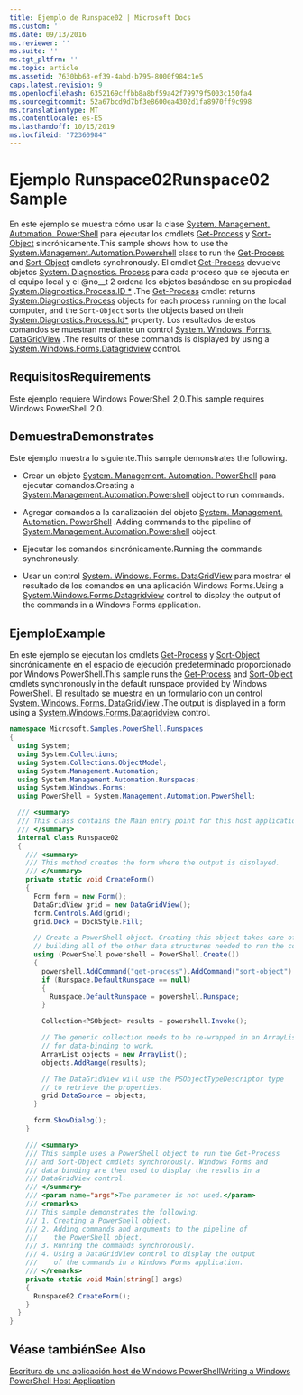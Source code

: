 ```yaml
---
title: Ejemplo de Runspace02 | Microsoft Docs
ms.custom: ''
ms.date: 09/13/2016
ms.reviewer: ''
ms.suite: ''
ms.tgt_pltfrm: ''
ms.topic: article
ms.assetid: 7630bb63-ef39-4abd-b795-8000f984c1e5
caps.latest.revision: 9
ms.openlocfilehash: 6352169cffbb8a8bf59a42f79979f5003c150fa4
ms.sourcegitcommit: 52a67bcd9d7bf3e8600ea4302d1fa8970ff9c998
ms.translationtype: MT
ms.contentlocale: es-ES
ms.lasthandoff: 10/15/2019
ms.locfileid: "72360984"
---
```

# <a name="runspace02-sample"></a><span data-ttu-id="0e528-102">Ejemplo Runspace02</span><span class="sxs-lookup"><span data-stu-id="0e528-102">Runspace02 Sample</span></span>

<span data-ttu-id="0e528-103">En este ejemplo se muestra cómo usar la clase [System. Management. Automation. PowerShell](/dotnet/api/system.management.automation.powershell) para ejecutar los cmdlets [Get-Process](/powershell/module/Microsoft.PowerShell.Management/Get-Process) y [Sort-Object](/powershell/module/Microsoft.PowerShell.Utility/Sort-Object) sincrónicamente.</span><span class="sxs-lookup"><span data-stu-id="0e528-103">This sample shows how to use the [System.Management.Automation.Powershell](/dotnet/api/system.management.automation.powershell) class to run the [Get-Process](/powershell/module/Microsoft.PowerShell.Management/Get-Process) and [Sort-Object](/powershell/module/Microsoft.PowerShell.Utility/Sort-Object) cmdlets synchronously.</span></span> <span data-ttu-id="0e528-104">El cmdlet [Get-Process](/powershell/module/Microsoft.PowerShell.Management/Get-Process) devuelve objetos [System. Diagnostics. Process](/dotnet/api/System.Diagnostics.Process) para cada proceso que se ejecuta en el equipo local y el @no__t 2 ordena los objetos basándose en su propiedad [System.Diagnostics.Process.ID \*](/dotnet/api/System.Diagnostics.Process.Id) .</span><span class="sxs-lookup"><span data-stu-id="0e528-104">The [Get-Process](/powershell/module/Microsoft.PowerShell.Management/Get-Process) cmdlet returns [System.Diagnostics.Process](/dotnet/api/System.Diagnostics.Process) objects for each process running on the local computer, and the `Sort-Object` sorts the objects based on their [System.Diagnostics.Process.Id\*](/dotnet/api/System.Diagnostics.Process.Id) property.</span></span> <span data-ttu-id="0e528-105">Los resultados de estos comandos se muestran mediante un control [System. Windows. Forms. DataGridView](/dotnet/api/System.Windows.Forms.DataGridView) .</span><span class="sxs-lookup"><span data-stu-id="0e528-105">The results of these commands is displayed by using a [System.Windows.Forms.Datagridview](/dotnet/api/System.Windows.Forms.DataGridView) control.</span></span>

## <a name="requirements"></a><span data-ttu-id="0e528-106">Requisitos</span><span class="sxs-lookup"><span data-stu-id="0e528-106">Requirements</span></span>

<span data-ttu-id="0e528-107">Este ejemplo requiere Windows PowerShell 2,0.</span><span class="sxs-lookup"><span data-stu-id="0e528-107">This sample requires Windows PowerShell 2.0.</span></span>

## <a name="demonstrates"></a><span data-ttu-id="0e528-108">Demuestra</span><span class="sxs-lookup"><span data-stu-id="0e528-108">Demonstrates</span></span>

<span data-ttu-id="0e528-109">Este ejemplo muestra lo siguiente.</span><span class="sxs-lookup"><span data-stu-id="0e528-109">This sample demonstrates the following.</span></span>

- <span data-ttu-id="0e528-110">Crear un objeto [System. Management. Automation. PowerShell](/dotnet/api/system.management.automation.powershell) para ejecutar comandos.</span><span class="sxs-lookup"><span data-stu-id="0e528-110">Creating a [System.Management.Automation.Powershell](/dotnet/api/system.management.automation.powershell) object to run commands.</span></span>

- <span data-ttu-id="0e528-111">Agregar comandos a la canalización del objeto [System. Management. Automation. PowerShell](/dotnet/api/system.management.automation.powershell) .</span><span class="sxs-lookup"><span data-stu-id="0e528-111">Adding commands to the pipeline of [System.Management.Automation.Powershell](/dotnet/api/system.management.automation.powershell) object.</span></span>

- <span data-ttu-id="0e528-112">Ejecutar los comandos sincrónicamente.</span><span class="sxs-lookup"><span data-stu-id="0e528-112">Running the commands synchronously.</span></span>

- <span data-ttu-id="0e528-113">Usar un control [System. Windows. Forms. DataGridView](/dotnet/api/System.Windows.Forms.DataGridView) para mostrar el resultado de los comandos en una aplicación Windows Forms.</span><span class="sxs-lookup"><span data-stu-id="0e528-113">Using a [System.Windows.Forms.Datagridview](/dotnet/api/System.Windows.Forms.DataGridView) control to display the output of the commands in a Windows Forms application.</span></span>

## <a name="example"></a><span data-ttu-id="0e528-114">Ejemplo</span><span class="sxs-lookup"><span data-stu-id="0e528-114">Example</span></span>

<span data-ttu-id="0e528-115">En este ejemplo se ejecutan los cmdlets [Get-Process](/powershell/module/Microsoft.PowerShell.Management/Get-Process) y [Sort-Object](/powershell/module/Microsoft.PowerShell.Utility/Sort-Object) sincrónicamente en el espacio de ejecución predeterminado proporcionado por Windows PowerShell.</span><span class="sxs-lookup"><span data-stu-id="0e528-115">This sample runs the [Get-Process](/powershell/module/Microsoft.PowerShell.Management/Get-Process) and [Sort-Object](/powershell/module/Microsoft.PowerShell.Utility/Sort-Object) cmdlets synchronously in the default runspace provided by Windows PowerShell.</span></span> <span data-ttu-id="0e528-116">El resultado se muestra en un formulario con un control [System. Windows. Forms. DataGridView](/dotnet/api/System.Windows.Forms.DataGridView) .</span><span class="sxs-lookup"><span data-stu-id="0e528-116">The output is displayed in a form using a [System.Windows.Forms.Datagridview](/dotnet/api/System.Windows.Forms.DataGridView) control.</span></span>

```csharp
namespace Microsoft.Samples.PowerShell.Runspaces
{
  using System;
  using System.Collections;
  using System.Collections.ObjectModel;
  using System.Management.Automation;
  using System.Management.Automation.Runspaces;
  using System.Windows.Forms;
  using PowerShell = System.Management.Automation.PowerShell;

  /// <summary>
  /// This class contains the Main entry point for this host application.
  /// </summary>
  internal class Runspace02
  {
    /// <summary>
    /// This method creates the form where the output is displayed.
    /// </summary>
    private static void CreateForm()
    {
      Form form = new Form();
      DataGridView grid = new DataGridView();
      form.Controls.Add(grid);
      grid.Dock = DockStyle.Fill;

      // Create a PowerShell object. Creating this object takes care of
      // building all of the other data structures needed to run the command.
      using (PowerShell powershell = PowerShell.Create())
      {
        powershell.AddCommand("get-process").AddCommand("sort-object").AddArgument("ID");
        if (Runspace.DefaultRunspace == null)
        {
          Runspace.DefaultRunspace = powershell.Runspace;
        }

        Collection<PSObject> results = powershell.Invoke();

        // The generic collection needs to be re-wrapped in an ArrayList
        // for data-binding to work.
        ArrayList objects = new ArrayList();
        objects.AddRange(results);

        // The DataGridView will use the PSObjectTypeDescriptor type
        // to retrieve the properties.
        grid.DataSource = objects;
      }

      form.ShowDialog();
    }

    /// <summary>
    /// This sample uses a PowerShell object to run the Get-Process
    /// and Sort-Object cmdlets synchronously. Windows Forms and
    /// data binding are then used to display the results in a
    /// DataGridView control.
    /// </summary>
    /// <param name="args">The parameter is not used.</param>
    /// <remarks>
    /// This sample demonstrates the following:
    /// 1. Creating a PowerShell object.
    /// 2. Adding commands and arguments to the pipeline of
    ///    the PowerShell object.
    /// 3. Running the commands synchronously.
    /// 4. Using a DataGridView control to display the output
    ///    of the commands in a Windows Forms application.
    /// </remarks>
    private static void Main(string[] args)
    {
      Runspace02.CreateForm();
    }
  }
}
```

## <a name="see-also"></a><span data-ttu-id="0e528-117">Véase también</span><span class="sxs-lookup"><span data-stu-id="0e528-117">See Also</span></span>

[<span data-ttu-id="0e528-118">Escritura de una aplicación host de Windows PowerShell</span><span class="sxs-lookup"><span data-stu-id="0e528-118">Writing a Windows PowerShell Host Application</span></span>](./writing-a-windows-powershell-host-application.md)